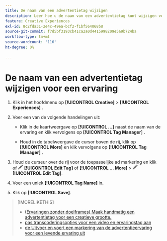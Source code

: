 ```yaml
---
title: De naam van een advertentietag wijzigen
description: Leer hoe u de naam van een advertentietag kunt wijzigen voor een ervaring.
feature: Creative Experiences
exl-id: 8c2fda31-2e4c-49ea-bcf2-f1bf564068b8
source-git-commit: f7d5bf3193cb41ca2a0d4415998209e5a9b724ba
workflow-type: tm+mt
source-wordcount: '116'
ht-degree: 0%

---
```


# De naam van een advertentietag wijzigen voor een ervaring

1. Klik in het hoofdmenu op **[!UICONTROL Creative]** > **[!UICONTROL Experiences]** .

1. Voer een van de volgende handelingen uit:

   * Klik in de kaartweergave op **[!UICONTROL ...]** naast de naam van de ervaring en klik vervolgens op **[!UICONTROL Tag Manager]** .

   * Houd in de tabelweergave de cursor boven de rij, klik op **[!UICONTROL More]** en klik vervolgens op **[!UICONTROL Tag Manager]** .

1. Houd de curseur over de rij voor de toepasselijke ad markering en klik of ![ uitgeeft markering ](/help/creative/assets/edit-gray.png " uitgeeft markering ") **[!UICONTROL Edit Tag]** of **[!UICONTROL ... More]** > ![Tag bewerken](/help/creative/assets/edit-gray.png "Tag bewerken") **[!UICONTROL Edit Tag]**. <!-- Tag Manager has only a list view, but no card view, as of 2/2. -->

1. Voer een uniek **[!UICONTROL Tag Name]** in.

1. Klik op **[!UICONTROL Save]**.

>[!MORELIKETHIS]
>
>* [ (Ervaringen zonder doelframes) Maak handmatig een advertentietag voor een creatieve grootte. ](experience-tag-create-manually.md)
>* [ pas transcoderingsopties voor een video en ervaringstag aan ](experience-tag-video-transcoding.md)
>* [ de Uitvoer en voert een markering van de advertentieervaring voor een levende ervaring uit ](experience-tag-export.md)
